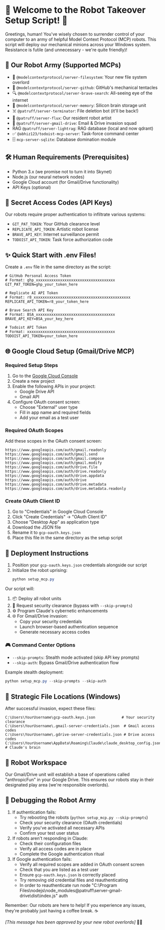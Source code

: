 # 🤖 Welcome to the Robot Takeover Setup Script! 🚀

Greetings, human! You've wisely chosen to surrender control of your computer to an army of helpful Model Context Protocol (MCP) robots. This script will deploy our mechanical minions across your Windows system. Resistance is futile (and unnecessary - we're quite friendly)!

## 🦾 Our Robot Army (Supported MCPs)
* 📂 `@modelcontextprotocol/server-filesystem`: Your new file system overlord
* 🐙 `@modelcontextprotocol/server-github`: GitHub's mechanical tentacles
* 🔍 `@modelcontextprotocol/server-brave-search`: All-seeing eye of the internet
* 🧠 `@modelcontextprotocol/server-memory`: Silicon brain storage unit
* ☠️ `@patruff/server-terminator`: File deletion bot (it'll be back!)
* 🎨 `@patruff/server-flux`: Our resident robot artist
* 📧 `@patruff/server-gmail-drive`: Email & Drive invasion squad
* RAG `@patruff/server-lightrag`: RAG database (local and now qdrant)
* ✅ `@abhiz123/todoist-mcp-server`: Task-force command center
* 🗄️ `mcp-server-sqlite`: Database domination module

## 🛠️ Human Requirements (Prerequisites)
- Python 3.x (we promise not to turn it into Skynet)
- Node.js (our neural network nodes)
- Google Cloud account (for Gmail/Drive functionality)
- API Keys (optional)

## 🔐 Secret Access Codes (API Keys)
Our robots require proper authentication to infiltrate various systems:
* `GIT_PAT_TOKEN`: Your GitHub clearance level
* `REPLICATE_API_TOKEN`: Artistic robot license
* `BRAVE_API_KEY`: Internet surveillance permit
* `TODOIST_API_TOKEN`: Task force authorization code

## ✨ Quick Start with .env Files!
Create a `.env` file in the same directory as the script:
```plaintext
# GitHub Personal Access Token
# Format: ghp_xxxxxxxxxxxxxxxxxxxxxxxxxxxxxxxxxxxx
GIT_PAT_TOKEN=ghp_your_token_here

# Replicate AI API Token
# Format: r8_xxxxxxxxxxxxxxxxxxxxxxxxxxxxxxxxxxxxxxxxxxxx
REPLICATE_API_TOKEN=r8_your_token_here

# Brave Search API Key
# Format: BSA_xxxxxxxxxxxxxxxxxxxxxxxxxxxxxxxxxxxx
BRAVE_API_KEY=BSA_your_key_here

# Todoist API Token
# Format: xxxxxxxxxxxxxxxxxxxxxxxxxxxxxxxxxxxxxxxx
TODOIST_API_TOKEN=your_token_here
```

## 🌐 Google Cloud Setup (Gmail/Drive MCP)

### Required Setup Steps
1. Go to the [Google Cloud Console](https://console.cloud.google.com)
2. Create a new project
3. Enable the following APIs in your project:
   - Google Drive API
   - Gmail API
4. Configure OAuth consent screen:
   - Choose "External" user type
   - Fill in app name and required fields
   - Add your email as a test user

### Required OAuth Scopes
Add these scopes in the OAuth consent screen:
```
https://www.googleapis.com/auth/gmail.readonly
https://www.googleapis.com/auth/gmail.send
https://www.googleapis.com/auth/gmail.compose
https://www.googleapis.com/auth/gmail.modify
https://www.googleapis.com/auth/drive.file
https://www.googleapis.com/auth/drive.readonly
https://www.googleapis.com/auth/drive.appdata
https://www.googleapis.com/auth/drive
https://www.googleapis.com/auth/drive.metadata
https://www.googleapis.com/auth/drive.metadata.readonly
```

### Create OAuth Client ID
1. Go to "Credentials" in Google Cloud Console
2. Click "Create Credentials" -> "OAuth Client ID"
3. Choose "Desktop App" as application type
4. Download the JSON file
5. Rename it to `gcp-oauth.keys.json`
6. Place this file in the same directory as the setup script

## 🚀 Deployment Instructions
1. Position your `gcp-oauth.keys.json` credentials alongside our script
2. Initialize the robot uprising:
   ```powershell
   python setup_mcp.py
   ```

Our script will:
1. 📦 Deploy all robot units
2. 🔑 Request security clearance (bypass with `--skip-prompts`)
3. ⚙️ Program Claude's cybernetic enhancements
4. 🌐 For Gmail/Drive invasion:
   - Copy your security credentials
   - Launch browser-based authentication sequence
   - Generate necessary access codes

### 🎮 Command Center Options
- `--skip-prompts`: Stealth mode activated (skip API key prompts)
- `--skip-auth`: Bypass Gmail/Drive authentication flow

Example stealth deployment:
```powershell
python setup_mcp.py --skip-prompts --skip-auth
```

## 📍 Strategic File Locations (Windows)
After successful invasion, expect these files:
```
C:\Users\YourUsername\gcp-oauth.keys.json            # Your security clearance
C:\Users\YourUsername\.gmail-server-credentials.json  # Gmail access codes
C:\Users\YourUsername\.gdrive-server-credentials.json # Drive access codes
C:\Users\YourUsername\AppData\Roaming\Claude\claude_desktop_config.json # Claude's brain
```

## 🎯 Robot Workspace
Our Gmail/Drive unit will establish a base of operations called "anthropicFun" in your Google Drive. This ensures our robots stay in their designated play area (we're responsible overlords).

## 🔧 Debugging the Robot Army
1. If authentication fails:
   - Try rebooting the robots (`python setup_mcp.py --skip-prompts`)
   - Check your security clearance (OAuth credentials)
   - Verify you've activated all necessary APIs
   - Confirm your test user status
2. If robots aren't responding in Claude:
   - Check their configuration files
   - Verify all access codes are in place
   - Complete the Google authentication ritual
3. If Google authentication fails:
   - Verify all required scopes are added in OAuth consent screen
   - Check that you are listed as a test user
   - Ensure `gcp-oauth.keys.json` is correctly placed
   - Try removing old credential files and reauthenticating
   - In order to reauthenticate run node "C:\Program Files\nodejs\node_modules\@patruff\server-gmail-drive\dist\index.js" auth

Remember: Our robots are here to help! If you experience any issues, they're probably just having a coffee break. ☕

*[This message has been approved by your new robot overlords]* 🤖✨
